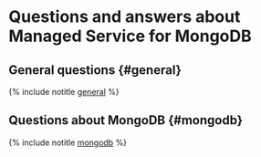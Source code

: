 # Questions and answers about Managed Service for MongoDB

## General questions {#general}

{% include notitle [general](general.md) %}

## Questions about MongoDB {#mongodb}

{% include notitle [mongodb](mongodb.md) %}

